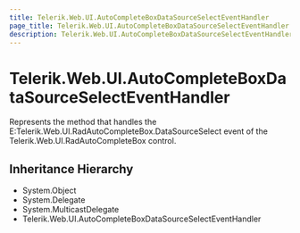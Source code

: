 ```yaml
---
title: Telerik.Web.UI.AutoCompleteBoxDataSourceSelectEventHandler
page_title: Telerik.Web.UI.AutoCompleteBoxDataSourceSelectEventHandler
description: Telerik.Web.UI.AutoCompleteBoxDataSourceSelectEventHandler
---
```


# Telerik.Web.UI.AutoCompleteBoxDataSourceSelectEventHandler

Represents the method that handles the E:Telerik.Web.UI.RadAutoCompleteBox.DataSourceSelect event of the Telerik.Web.UI.RadAutoCompleteBox control.

## Inheritance Hierarchy

* System.Object
* System.Delegate
* System.MulticastDelegate
* Telerik.Web.UI.AutoCompleteBoxDataSourceSelectEventHandler

